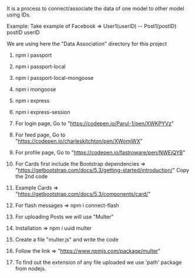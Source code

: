 <!-- Data Association -->
It is a process to connect/associate the data of one model to other model using IDs.

Example: Take example of Facebook =>  User1(userID)  --   Post1(postID)
                                      postID              userID


<!-- Pinterest Clone -->
We are using here the "Data Association" directory for this project
1. npm i passport
2. npm i passport-local
3. npm i passport-local-mongoose
4. npm i mongoose
5. npm i express
6. npm i express-session

7. For login page, Go to "https://codepen.io/Parul-1/pen/XWKPYVz"
8. For feed page, Go to "https://codepen.io/charleskitchton/pen/XWomjWX"
9. For profile page, Go to "https://codepen.io/fastroware/pen/NWEjQYB"
10. For Cards first include the Bootstrap dependencies => "https://getbootstrap.com/docs/5.3/getting-started/introduction/"
Copy the 2nd code
11. Example Cards => "https://getbootstrap.com/docs/5.3/components/card/"
12. For flash messages => npm i connect-flash
13. For uploading Posts we will use "Multer"
14. Installation => npm i uuid multer
15. Create a file "multer.js" and write the code
16. Follow the link => "https://www.npmjs.com/package/multer"
17. To find out the extension of any file uploaded we use 'path' package from nodejs.